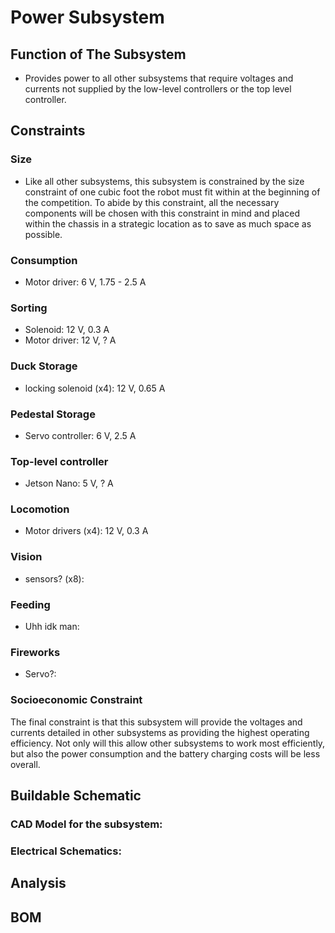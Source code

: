 # **Power Subsystem**
## **Function of The Subsystem** 
- Provides power to all other subsystems that require voltages and currents not supplied by the low-level controllers or the top level controller.
## **Constraints**
### **Size**

- Like all other subsystems, this subsystem is constrained by the size constraint of one cubic foot the robot must fit within at the beginning of the competition. To abide by this constraint, all the necessary components will be chosen with this constraint in mind and placed within the chassis in a strategic location as to save as much space as possible.

### **Consumption** ###
- Motor driver: 6 V, 1.75 - 2.5 A
### **Sorting**
- Solenoid: 12 V, 0.3 A
- Motor driver: 12 V, ? A
### **Duck Storage**
- locking solenoid (x4): 12 V, 0.65 A
### **Pedestal Storage**
- Servo controller: 6 V, 2.5 A
### **Top-level controller** 
- Jetson Nano: 5 V, ? A
### **Locomotion**
- Motor drivers (x4): 12 V, 0.3 A
### **Vision** 
- sensors? (x8):
### **Feeding**
- Uhh idk man:
### **Fireworks**
- Servo?:
### **Socioeconomic Constraint**

The final constraint is that this subsystem will provide the voltages and currents detailed in other subsystems as providing the highest operating efficiency. Not only will this allow other subsystems to work most efficiently, but also the power consumption and the battery charging costs will be less overall.

## **Buildable Schematic**

### **CAD Model for the subsystem:**

### **Electrical Schematics:**

## **Analysis**

## **BOM**
